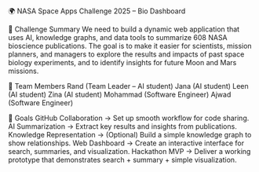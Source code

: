 🌍 NASA Space Apps Challenge 2025 – Bio Dashboard

🔹 Challenge Summary
We need to build a dynamic web application that uses AI, knowledge graphs, and data tools to summarize 608 NASA bioscience publications. The goal is to make it easier for scientists, mission planners, and managers to explore the results and impacts of past space biology experiments, and to identify insights for future Moon and Mars missions. 

🔹 Team Members
Rand (Team Leader – AI student)
Jana (AI student)
Leen (AI student)
Zina (AI student)
Mohammad (Software Engineer)
Ajwad (Software Engineer)

🔹 Goals
GitHub Collaboration → Set up smooth workflow for code sharing.
AI Summarization → Extract key results and insights from publications.
Knowledge Representation → (Optional) Build a simple knowledge graph to show relationships.
Web Dashboard → Create an interactive interface for search, summaries, and visualization.
Hackathon MVP → Deliver a working prototype that demonstrates search + summary + simple visualization.
